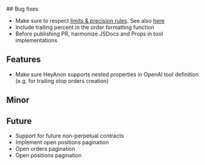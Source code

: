 ## Bug fixes

- Make sure to respect [limits & precision rules](https://docs.ccxt.com/#/README?id=notes-on-precision-and-limits). See also [here](https://github.com/webcerebrium/java-binance-api/issues/7#issuecomment-1076805294)
- Include trailing percent in the order formatting function
- Before publishing PR, harmonize JSDocs and Props in tool implementations

## Features

- Make sure HeyAnon supports nested properties in OpenAI tool definition (e.g. for trailing stop orders creation)

## Minor

## Future

- Support for future non-perpetual contracts
- Implement open positions pagination
- Open orders pagination
- Open positions pagination
